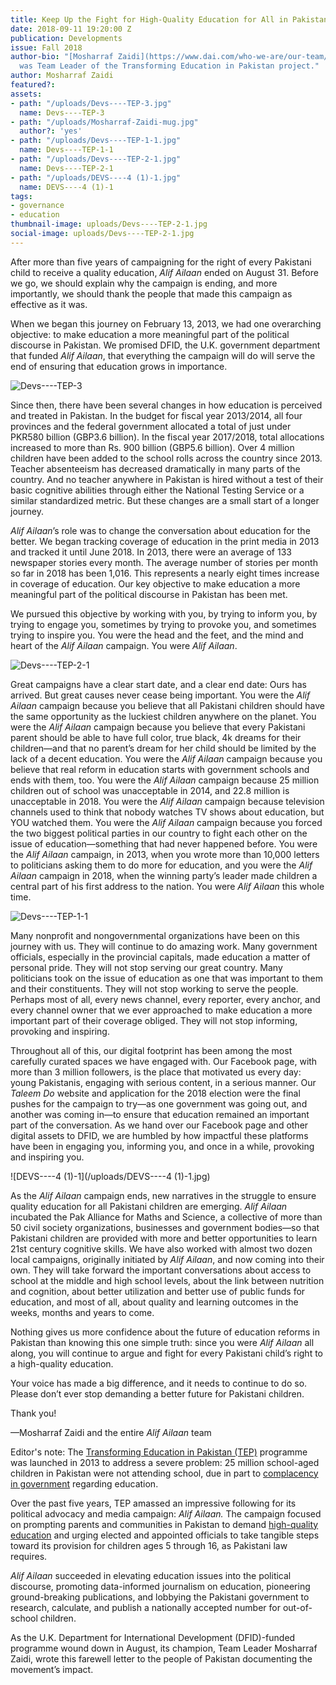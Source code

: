 ```yaml
---
title: Keep Up the Fight for High-Quality Education for All in Pakistan
date: 2018-09-11 19:20:00 Z
publication: Developments
issue: Fall 2018
author-bio: "[Mosharraf Zaidi](https://www.dai.com/who-we-are/our-team/mosharraf-zaidi)
  was Team Leader of the Transforming Education in Pakistan project."
author: Mosharraf Zaidi
featured?: 
assets:
- path: "/uploads/Devs----TEP-3.jpg"
  name: Devs----TEP-3
- path: "/uploads/Mosharraf-Zaidi-mug.jpg"
  author?: 'yes'
- path: "/uploads/Devs----TEP-1-1.jpg"
  name: Devs----TEP-1-1
- path: "/uploads/Devs----TEP-2-1.jpg"
  name: Devs----TEP-2-1
- path: "/uploads/DEVS----4 (1)-1.jpg"
  name: DEVS----4 (1)-1
tags:
- governance
- education
thumbnail-image: uploads/Devs----TEP-2-1.jpg
social-image: uploads/Devs----TEP-2-1.jpg
---
```


After more than five years of campaigning for the right of every Pakistani child to receive a quality education, *Alif Ailaan* ended on August 31. Before we go, we should explain why the campaign is ending, and more importantly, we should thank the people that made this campaign as effective as it was.




When we began this journey on February 13, 2013, we had one overarching objective: to make education a more meaningful part of the political discourse in Pakistan. We promised DFID, the U.K. government department that funded *Alif Ailaan*, that everything the campaign will do will serve the end of ensuring that education grows in importance. 

![Devs----TEP-3](/uploads/Devs----TEP-3.jpg) 

Since then, there have been several changes in how education is perceived and treated in Pakistan. In the budget for fiscal year 2013/2014, all four provinces and the federal government allocated a total of just under PKR580 billion (GBP3.6 billion). In the fiscal year 2017/2018, total allocations increased to more than Rs. 900 billion (GBP5.6 billion). Over 4 million children have been added to the school rolls across the country since 2013. Teacher absenteeism has decreased dramatically in many parts of the country. And no teacher anywhere in Pakistan is hired without a test of their basic cognitive abilities through either the National Testing Service or a similar standardized metric. But these changes are a small start of a longer journey.  

*Alif Ailaan*’s role was to change the conversation about education for the better. We began tracking coverage of education in the print media in 2013 and tracked it until June 2018. In 2013, there were an average of 133 newspaper stories every month. The average number of stories per month so far in 2018 has been 1,016. This represents a nearly eight times increase in coverage of education. Our key objective to make education a more meaningful part of the political discourse in Pakistan has been met. 

We pursued this objective by working with you, by trying to inform you, by trying to engage you, sometimes by trying to provoke you, and sometimes trying to inspire you. You were the head and the feet, and the mind and heart of the *Alif Ailaan* campaign. You were *Alif Ailaan*. 

![Devs----TEP-2-1](/uploads/Devs----TEP-2-1.jpg) 

Great campaigns have a clear start date, and a clear end date: Ours has arrived. But great causes never cease being important. You were the *Alif Ailaan* campaign because you believe that all Pakistani children should have the same opportunity as the luckiest children anywhere on the planet. You were the *Alif Ailaan* campaign because you believe that every Pakistani parent should be able to have full color, true black, 4k dreams for their children—and that no parent’s dream for her child should be limited by the lack of a decent education. You were the *Alif Ailaan* campaign because you believe that real reform in education starts with government schools and ends with them, too. You were the *Alif Ailaan* campaign because 25 million children out of school was unacceptable in 2014, and 22.8 million is unacceptable in 2018. You were the *Alif Ailaan* campaign because television channels used to think that nobody watches TV shows about education, but YOU watched them. You were the *Alif Ailaan* campaign because you forced the two biggest political parties in our country to fight each other on the issue of education—something that had never happened before. You were the *Alif Ailaan* campaign, in 2013, when you wrote more than 10,000 letters to politicians asking them to do more for education, and you were the *Alif Ailaan* campaign in 2018, when the winning party’s leader made children a central part of his first address to the nation. You were *Alif Ailaan* this whole time. 

![Devs----TEP-1-1](/uploads/Devs----TEP-1-1.jpg) 

Many nonprofit and nongovernmental organizations have been on this journey with us. They will continue to do amazing work. Many government officials, especially in the provincial capitals, made education a matter of personal pride. They will not stop serving our great country. Many politicians took on the issue of education as one that was important to them and their constituents. They will not stop working to serve the people. Perhaps most of all, every news channel, every reporter, every anchor, and every channel owner that we ever approached to make education a more important part of their coverage obliged. They will not stop informing, provoking and inspiring. 

Throughout all of this, our digital footprint has been among the most carefully curated spaces we have engaged with. Our Facebook page, with more than 3 million followers, is the place that motivated us every day: young Pakistanis, engaging with serious content, in a serious manner. Our *Taleem Do* website and application for the 2018 election were the final pushes for the campaign to try—as one government was going out, and another was coming in—to ensure that education remained an important part of the conversation. As we hand over our Facebook page and other digital assets to DFID, we are humbled by how impactful these platforms have been in engaging you, informing you, and once in a while, provoking and inspiring you. 

![DEVS----4 (1)-1](/uploads/DEVS----4 (1)-1.jpg) 

As the *Alif Ailaan* campaign ends, new narratives in the struggle to ensure quality education for all Pakistani children are emerging. *Alif Ailaan* incubated the Pak Alliance for Maths and Science, a collective of more than 50 civil society organizations, businesses and government bodies—so that Pakistani children are provided with more and better opportunities to learn 21st century cognitive skills. We have also worked with almost two dozen local campaigns, originally initiated by *Alif Ailaan*, and now coming into their own. They will take forward the important conversations about access to school at the middle and high school levels, about the link between nutrition and cognition, about better utilization and better use of public funds for education, and most of all, about quality and learning outcomes in the weeks, months and years to come. 

Nothing gives us more confidence about the future of education reforms in Pakistan than knowing this one simple truth: since you were *Alif Ailaan* all along, you will continue to argue and fight for every Pakistani child’s right to a high-quality education. 

Your voice has made a big difference, and it needs to continue to do so. Please don’t ever stop demanding a better future for Pakistani children.

Thank you!

—Mosharraf Zaidi and the entire *Alif Ailaan* team

<aside><p>Editor's note: The <a href="https://www.dai.com/our-work/projects/pakistan-transforming-education-pakistan-tep">Transforming Education in Pakistan (TEP)</a> programme was launched in 2013 to address a severe problem: 25 million school-aged children in Pakistan were not attending school, due in part to <a href="http://dai-global-developments.com/articles/with-elections-looming-can-pakistan-fulfill-its-education-promise-to-unschooled-children/">complacency in government</a> regarding education.</p>
<p>Over the past five years, TEP amassed an impressive following for its political advocacy and media campaign: <em>Alif Ailaan.</em> The campaign focused on prompting parents and communities in Pakistan to demand <a href="https://www.youtube.com/watch?v=6nciO3A-MhI">high-quality education</a> and urging elected and appointed officials to take tangible steps toward its provision for children ages 5 through 16, as Pakistani law requires.</p>
<p><em>Alif Ailaan</em> succeeded in elevating education issues into the political discourse, promoting data-informed journalism on education, pioneering ground-breaking publications, and lobbying the Pakistani government to research, calculate, and publish a nationally accepted number for out-of-school children.</p>
<p>As the U.K. Department for International Development (DFID)-funded programme wound down in August, its champion, Team Leader Mosharraf Zaidi, wrote this farewell letter to the people of Pakistan documenting the movement’s impact.</p>
</aside>
